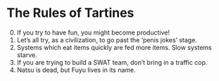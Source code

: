 
The Rules of Tartines
=====================

  0. If you try to have fun, you might become productive!
  0. Let’s all try, as a civilization, to go past the ‘penis jokes’ stage.
  0. Systems which eat items quickly are fed more items. Slow systems starve. <!-- James Somers -->
  0. If you are trying to build a SWAT team, don’t bring in a traffic cop. <!-- Donnie Berkholz -->
  0. Natsu is dead, but Fuyu lives in its name.

